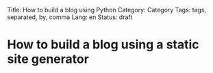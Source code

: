 Title: How to build a blog using Python
Category: Category
Tags: tags, separated, by, comma
Lang: en
Status: draft

# How to build a blog using a static site generator
